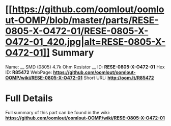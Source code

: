 
[[https://github.com/oomlout/oomlout-OOMP/blob/master/parts/RESE-0805-X-O472-01/RESE-0805-X-O472-01_420.jpg|alt=RESE-0805-X-O472-01]] 
Summary
=================

Name: __ SMD (0805) 4.7k Ohm Resistor __
ID: __RESE-0805-X-O472-01__
Hex ID: __R85472__
WebPage: __https://github.com/oomlout/oomlout-OOMP/wiki/RESE-0805-X-O472-01__
Short URL: __http://oom.lt/R85472__

Full Details
==========================
Full summary of this part can be found in the wiki:   
__https://github.com/oomlout/oomlout-OOMP/wiki/RESE-0805-X-O472-01__   

